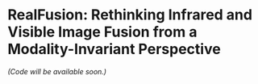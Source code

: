 # RealFusion: Rethinking Infrared and Visible Image Fusion from a Modality-Invariant Perspective
*(Code will be available soon.)*  
